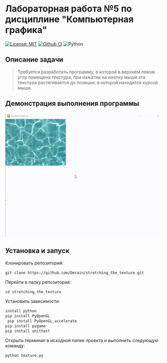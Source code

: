 # Лабораторная работа №5 по дисциплине "Компьютерная графика"

[![License: MIT ](https://img.shields.io/badge/License-MIT-purple.svg)](https://opensource.org/licenses/MIT)
[![Github CI](https://github.com/Dmrain/stretching_the_texture/actions/workflows/ci.yml/badge.svg)](https://github.com/Dmrain/stretching_the_texture/actions/workflows/ci.yml)
![Python](https://img.shields.io/badge/Python-3.10.11-yellow)

## Описание задачи
> Требуется разработать программу, в которой в верхнем левом углу помещена текстура, при 
нажатии на кнопку мыши эта текстура растягивается до позиции, в которой находится 
курсор мыши.
> 
## Демонстрация выполнения программы

![GIF](https://github.com/Dmrain/stretching_the_texture/blob/master/gif%26img/gifka.gif)
## Установка и запуск

Клонировать репозиторий:

    git clone https://github.com/Dmrain/stretching_the_texture.git

Перейти в папку репозитория:

    cd stretching_the_texture

Установить зависимости:

    install python
    pip install PyOpenGL
     pip install PyOpenGL_accelerate
    pip install pygame
    pip install unittest

Открыть терминал в исходной папке проекта и выполнить следующую команду:
    
    python texture.py
